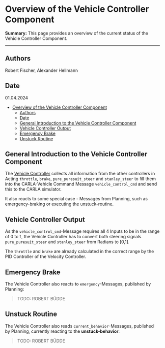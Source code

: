 # Overview of the Vehicle Controller Component

**Summary:** This page provides an overview of the current status of the Vehicle Controller Component.

---

## Authors

Robert Fischer, Alexander Hellmann

## Date

01.04.2024

<!-- TOC -->
- [Overview of the Vehicle Controller Component](#overview-of-the-vehicle-controller-component)
  - [Authors](#authors)
  - [Date](#date)
  - [General Introduction to the Vehicle Controller Component](#general-introduction-to-the-vehicle-controller-component)
  - [Vehicle Controller Output](#vehicle-controller-output)
  - [Emergency Brake](#emergency-brake)
  - [Unstuck Routine](#unstuck-routine)
<!-- TOC -->

## General Introduction to the Vehicle Controller Component

The [Vehicle Controller](../../code/acting/src/acting/vehicle_controller.py) collects all information from the other controllers in Acting ```throttle```, ```brake```, ```pure_puresuit_steer``` and ```stanley_steer```
to fill them into the CARLA-Vehicle Command Message ```vehicle_control_cmd``` and send this to the CARLA simulator.

It also reacts to some special case - Messages from Planning, such as emergency-braking or executing the unstuck-routine.

## Vehicle Controller Output

As the ```vehicle_control_cmd```-Message requires all 4 Inputs to be in the range of 0 to 1, the Vehicle Controller has to convert both steering signals ```pure_puresuit_steer``` and ```stanley_steer``` from Radians to [0,1].

The ```throttle``` and ```brake``` are already calculated in the correct range by the PID Controller of the Velocity Controller.

## Emergency Brake

The Vehicle Controller also reacts to ```emergency```-Messages, published by Planning:

>TODO: ROBERT BÜDDE

## Unstuck Routine

The Vehicle Controller also reads ```current_behavior```-Messages, published by Planning, currently reacting to the **unstuck-behavior**:

>TODO: ROBERT BÜDDE
